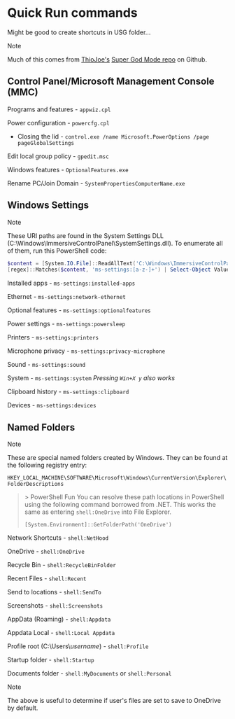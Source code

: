 
# Quick Run commands

Might be good to create shortcuts in USG folder...

> [!NOTE]
> Much of this comes from [ThioJoe's](https://github.com/ThioJoe) [Super God Mode repo](https://github.com/ThioJoe/Windows-Super-God-Mode) on Github.

## Control Panel/Microsoft Management Console (MMC)

Programs and features - `appwiz.cpl`

Power configuration - `powercfg.cpl`

- Closing the lid - `control.exe /name Microsoft.PowerOptions /page pageGlobalSettings`

Edit local group policy - `gpedit.msc`

Windows features - `OptionalFeatures.exe`

Rename PC/Join Domain - `SystemPropertiesComputerName.exe`

## Windows Settings

> [!NOTE]
> These URI paths are found in the System Settings DLL (C:\\Windows\\ImmersiveControlPanel\\SystemSettings.dll). To enumerate all of them, run this PowerShell code:
>
> ```PowerShell
> $content = [System.IO.File]::ReadAllText('C:\Windows\ImmersiveControlPanel\SystemSettings.dll')
> [regex]::Matches($content, 'ms-settings:[a-z-]+') | Select-Object Value
> ```

Installed apps - `ms-settings:installed-apps`

Ethernet - `ms-settings:network-ethernet`

Optional features - `ms-settings:optionalfeatures`

Power settings - `ms-settings:powersleep`

Printers - `ms-settings:printers`

Microphone privacy - `ms-settings:privacy-microphone`

Sound - `ms-settings:sound`

System - `ms-settings:system`
*Pressing `Win+X y` also works*

Clipboard history - `ms-settings:clipboard`

Devices - `ms-settings:devices`

## Named Folders

> [!NOTE]
> These are special named folders created by Windows. They can be found at the following registry entry:
>
> `HKEY_LOCAL_MACHINE\SOFTWARE\Microsoft\Windows\CurrentVersion\Explorer\FolderDescriptions`

> \> PowerShell Fun
> You can resolve these path locations in PowerShell using the following command borrowed from .NET. This works the same as entering `shell:OneDrive` into File Explorer.
>
> `[System.Environment]::GetFolderPath('OneDrive')`

Network Shortcuts - `shell:NetHood`

OneDrive - `shell:OneDrive`

Recycle Bin - `shell:RecycleBinFolder`

Recent Files - `shell:Recent`

Send to locations - `shell:SendTo`

Screenshots - `shell:Screenshots`

AppData (Roaming) - `shell:Appdata`

Appdata Local - `shell:Local Appdata`

Profile root (C:\\Users\\*username*) - `shell:Profile`

Startup folder - `shell:Startup`

Documents folder - `shell:MyDocuments` or `shell:Personal`

> [!NOTE]
> The above is useful to determine if user's files are set to save to OneDrive by default.
